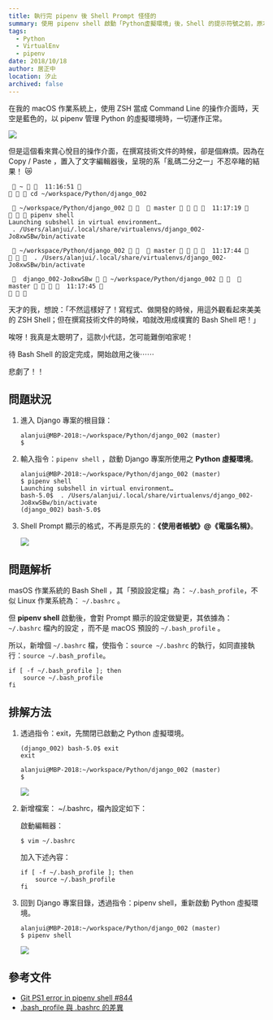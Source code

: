 ```yaml
---
title: 執行完 pipenv 後 Shell Prompt 怪怪的
summary: 使用 pipenv shell 啟動「Python虛擬環境」後，Shell 的提示符號之前，原本該顯示的「使用者帳號」、「目前所在目錄路徑」全都不見了⋯⋯
tags:
  - Python
  - VirtualEnv
  - pipenv
date: 2018/10/18
author: 居正中
location: 汐止
archived: false
---
```


在我的 macOS 作業系統上，使用 ZSH 當成 Command Line 的操作介面時，天空是藍色的，以 pipenv 管理 Python 的虛擬環境時，一切運作正常。


![](https://paper-attachments.dropbox.com/s_E0FE9E5474053ADFE59BF139FA39C215CCC86B81A5277B5AE04311F8F42685B9_1571196203931_image.png)


但是這個看來賞心悅目的操作介面，在撰寫技術文件的時候，卻是個麻煩。因為在 Copy / Paste ，置入了文字編輯器後，呈現的系「亂碼二分之一」不忍卒睹的結果！  😿

      ~    11:16:51 
       cd ~/workspace/Python/django_002
    
      ~/workspace/Python/django_002     master      11:17:19 
       pipenv shell
    Launching subshell in virtual environment…
     . /Users/alanjui/.local/share/virtualenvs/django_002-Jo8xwSBw/bin/activate
    
      ~/workspace/Python/django_002     master      11:17:44 
        . /Users/alanjui/.local/share/virtualenvs/django_002-Jo8xwSBw/bin/activate
    
       django_002-Jo8xwSBw   ~/workspace/Python/django_002     master      11:17:45 
      

天才的我，想說：「不然這樣好了！寫程式、做開發的時候，用這外觀看起來美美的 ZSH Shell；但在撰寫技術文件的時候，咱就改用成樸實的 Bash Shell 吧！」

唉呀！我真是太聰明了，這款小代誌，怎可能難倒咱家呢！

待 Bash Shell 的設定完成，開始啟用之後⋯⋯

悲劇了！！  


## 問題狀況

 1. 進入 Django 專案的根目錄：

        alanjui@MBP-2018:~/workspace/Python/django_002 (master) 
        $ 

 2. 輸入指令：`pipenv shell` ，啟動 Django 專案所使用之 **Python 虛擬環境**。

        alanjui@MBP-2018:~/workspace/Python/django_002 (master) 
        $ pipenv shell
        Launching subshell in virtual environment…
        bash-5.0$  . /Users/alanjui/.local/share/virtualenvs/django_002-Jo8xwSBw/bin/activate
        (django_002) bash-5.0$ 

 3. Shell Prompt 顯示的格式，不再是原先的：**《使用者帳號》@《電腦名稱》**。

    ![](https://paper-attachments.dropbox.com/s_E0FE9E5474053ADFE59BF139FA39C215CCC86B81A5277B5AE04311F8F42685B9_1571194279863_image.png)


## 問題解析

masOS 作業系統的 Bash Shell ，其「預設設定檔」為： `~/.bash_profile`，不似 Linux 作業系統為： `~/.bashrc` 。

但 **pipenv shell** 啟動後，會對 Prompt 顯示的設定做變更，其依據為： `~/.bashrc` 檔內的設定 ，而不是 macOS 預設的 `~/.bash_profile` 。

所以，新增個 `~/.bashrc` 檔，使指令：`source ~/.bashrc` 的執行，如同直接執行：`source ~/.bash_profile`。

```shell{2:2}
if [ -f ~/.bash_profile ]; then
    source ~/.bash_profile
fi
```


## 排解方法

 1. 透過指令：exit，先關閉已啟動之 Python 虛擬環境。

        (django_002) bash-5.0$ exit
        exit
        
        alanjui@MBP-2018:~/workspace/Python/django_002 (master) 
        $ 

    ![](https://paper-attachments.dropbox.com/s_E0FE9E5474053ADFE59BF139FA39C215CCC86B81A5277B5AE04311F8F42685B9_1571198677813_image.png)


 2. 新增檔案： ~/.bashrc，檔內設定如下：

    啟動編輯器：

        $ vim ~/.bashrc
    
    加入下述內容：

    ```shell
    if [ -f ~/.bash_profile ]; then
        source ~/.bash_profile
    fi
    ```

 3. 回到 Django 專案目錄，透過指令：pipenv shell，重新啟動 Python 虛擬環境。

        alanjui@MBP-2018:~/workspace/Python/django_002 (master) 
        $ pipenv shell

    ![](https://paper-attachments.dropbox.com/s_E0FE9E5474053ADFE59BF139FA39C215CCC86B81A5277B5AE04311F8F42685B9_1571195435195_image.png)



## 參考文件


- [Git PS1 error in pipenv shell #844](https://github.com/pypa/pipenv/issues/844)
- [.bash_profile 與 .bashrc 的差異](http://jamestw.logdown.com/posts/283485--bash-profile-bashrc-difference?source=post_page-----4834eaf73379----------------------)
